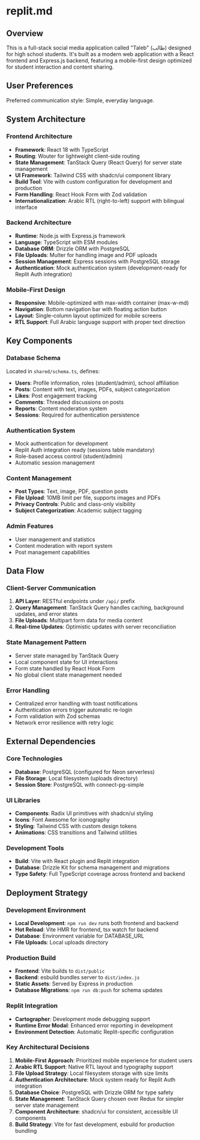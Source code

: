 # replit.md

## Overview

This is a full-stack social media application called "Taleb" (طالب) designed for high school students. It's built as a modern web application with a React frontend and Express.js backend, featuring a mobile-first design optimized for student interaction and content sharing.

## User Preferences

Preferred communication style: Simple, everyday language.

## System Architecture

### Frontend Architecture
- **Framework**: React 18 with TypeScript
- **Routing**: Wouter for lightweight client-side routing
- **State Management**: TanStack Query (React Query) for server state management
- **UI Framework**: Tailwind CSS with shadcn/ui component library
- **Build Tool**: Vite with custom configuration for development and production
- **Form Handling**: React Hook Form with Zod validation
- **Internationalization**: Arabic RTL (right-to-left) support with bilingual interface

### Backend Architecture
- **Runtime**: Node.js with Express.js framework
- **Language**: TypeScript with ESM modules
- **Database ORM**: Drizzle ORM with PostgreSQL
- **File Uploads**: Multer for handling image and PDF uploads
- **Session Management**: Express sessions with PostgreSQL storage
- **Authentication**: Mock authentication system (development-ready for Replit Auth integration)

### Mobile-First Design
- **Responsive**: Mobile-optimized with max-width container (max-w-md)
- **Navigation**: Bottom navigation bar with floating action button
- **Layout**: Single-column layout optimized for mobile screens
- **RTL Support**: Full Arabic language support with proper text direction

## Key Components

### Database Schema
Located in `shared/schema.ts`, defines:
- **Users**: Profile information, roles (student/admin), school affiliation
- **Posts**: Content with text, images, PDFs, subject categorization
- **Likes**: Post engagement tracking
- **Comments**: Threaded discussions on posts
- **Reports**: Content moderation system
- **Sessions**: Required for authentication persistence

### Authentication System
- Mock authentication for development
- Replit Auth integration ready (sessions table mandatory)
- Role-based access control (student/admin)
- Automatic session management

### Content Management
- **Post Types**: Text, image, PDF, question posts
- **File Upload**: 10MB limit per file, supports images and PDFs
- **Privacy Controls**: Public and class-only visibility
- **Subject Categorization**: Academic subject tagging

### Admin Features
- User management and statistics
- Content moderation with report system
- Post management capabilities

## Data Flow

### Client-Server Communication
1. **API Layer**: RESTful endpoints under `/api/` prefix
2. **Query Management**: TanStack Query handles caching, background updates, and error states
3. **File Uploads**: Multipart form data for media content
4. **Real-time Updates**: Optimistic updates with server reconciliation

### State Management Pattern
- Server state managed by TanStack Query
- Local component state for UI interactions
- Form state handled by React Hook Form
- No global client state management needed

### Error Handling
- Centralized error handling with toast notifications
- Authentication errors trigger automatic re-login
- Form validation with Zod schemas
- Network error resilience with retry logic

## External Dependencies

### Core Technologies
- **Database**: PostgreSQL (configured for Neon serverless)
- **File Storage**: Local filesystem (uploads directory)
- **Session Store**: PostgreSQL with connect-pg-simple

### UI Libraries
- **Components**: Radix UI primitives with shadcn/ui styling
- **Icons**: Font Awesome for iconography
- **Styling**: Tailwind CSS with custom design tokens
- **Animations**: CSS transitions and Tailwind utilities

### Development Tools
- **Build**: Vite with React plugin and Replit integration
- **Database**: Drizzle Kit for schema management and migrations
- **Type Safety**: Full TypeScript coverage across frontend and backend

## Deployment Strategy

### Development Environment
- **Local Development**: `npm run dev` runs both frontend and backend
- **Hot Reload**: Vite HMR for frontend, tsx watch for backend
- **Database**: Environment variable for DATABASE_URL
- **File Uploads**: Local uploads directory

### Production Build
- **Frontend**: Vite builds to `dist/public`
- **Backend**: esbuild bundles server to `dist/index.js`
- **Static Assets**: Served by Express in production
- **Database Migrations**: `npm run db:push` for schema updates

### Replit Integration
- **Cartographer**: Development mode debugging support
- **Runtime Error Modal**: Enhanced error reporting in development
- **Environment Detection**: Automatic Replit-specific configuration

### Key Architectural Decisions

1. **Mobile-First Approach**: Prioritized mobile experience for student users
2. **Arabic RTL Support**: Native RTL layout and typography support
3. **File Upload Strategy**: Local filesystem storage with size limits
4. **Authentication Architecture**: Mock system ready for Replit Auth integration
5. **Database Choice**: PostgreSQL with Drizzle ORM for type safety
6. **State Management**: TanStack Query chosen over Redux for simpler server state management
7. **Component Architecture**: shadcn/ui for consistent, accessible UI components
8. **Build Strategy**: Vite for fast development, esbuild for production bundling